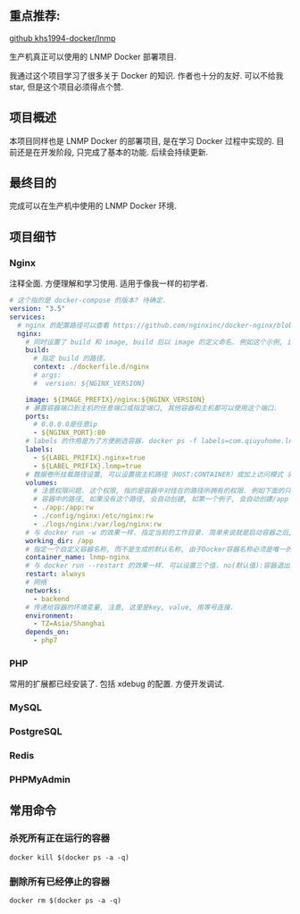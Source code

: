 ## 重点推荐:
[github khs1994-docker/lnmp](https://github.com/khs1994-docker/lnmp)

生产机真正可以使用的 LNMP Docker 部署项目.

我通过这个项目学习了很多关于 Docker 的知识. 作者也十分的友好. 可以不给我 star, 但是这个项目必须得点个赞.

## 项目概述

本项目同样也是 LNMP Docker 的部署项目, 是在学习 Docker 过程中实现的. 目前还是在开发阶段, 只完成了基本的功能. 后续会持续更新.

## 最终目的

完成可以在生产机中使用的 LNMP Docker 环境.

## 项目细节

### Nginx

注释全面. 方便理解和学习使用. 适用于像我一样的初学者.

```yaml
# 这个指的是 docker-compose 的版本? 待确定.
version: "3.5"
services:
  # nginx 的配置路径可以查看 https://github.com/nginxinc/docker-nginx/blob/dbd053d52727bc8db0fec704caa22b8e0d5f6c84/mainline/alpine/Dockerfile
  nginx:
    # 同时设置了 build 和 image, build 后以 image 的定义命名. 例如这个示例, image 的名称是 qiuyuhome/nginx:1.13.9-alpine
    build:
      # 指定 build 的路径.
      context: ./dockerfile.d/nginx
      # args:
      #  version: ${NGINX_VERSION}

    image: ${IMAGE_PREFIX}/nginx:${NGINX_VERSION}
    # 暴露容器端口到主机的任意端口或指定端口, 其他容器和主机都可以使用这个端口.
    ports:
      # 0.0.0.0是任意ip
      - ${NGINX_PORT}:80
    # labels 的作用是为了方便刷选容器. docker ps -f labels=com.qiuyuhome.lnmp, 详见我发起的问题: https://github.com/khs1994-docker/lnmp/issues/282
    labels:
      - ${LABEL_PRIFIX}.nginx=true
      - ${LABEL_PRIFIX}.lnmp=true
    # 数据卷所挂载路径设置, 可以设置宿主机路径（HOST:CONTAINER）或加上访问模式（HOST:CONTAINER:ro）,由（:）分隔的三个字段组成，<卷名>:<容器路径>:<选项列表>。选项列表，如：ro只读
    volumes:
      # 注意权限问题. 这个权限, 指的是容器中对挂在的路径所拥有的权限. 例如下面的只读的例子, 在容器中, 在/etc/nginx/conf.d下创建文件是没有权限的, 因为没有写入的权限.
      # 容器中的路径, 如果没有这个路径, 会自动创建, 如第一个例子, 会自动创建/app
      - ./app:/app:rw
      - ./config/nginx:/etc/nginx:rw
      - ./logs/nginx:/var/log/nginx:rw
    # 与 docker run -w 的效果一样. 指定当前的工作目录. 简单来说就是启动容器之后, 容器的当前目录就会是设置的这个目录. 经测试, 会自动创建这个目录
    working_dir: /app
    # 指定一个自定义容器名称, 而不是生成的默认名称, 由于Docker容器名称必须是唯一的，因此如果您指定了自定义名称，则无法将服务扩展到1个容器之外.
    container_name: lnmp-nginx
    # 与 docker run --restart 的效果一样. 可以设置三个值. no(默认值):容器退出时不重启, on-failure: 容器故障退出（返回值非零）时重启, always: 容器退出时总是重启
    restart: always
    # 网络
    networks:
      - backend
    # 传递给容器的环境变量, 注意, 这里是key, value, 用等号连接.
    environment:
      - TZ=Asia/Shanghai
    depends_on:
      - php7
```

### PHP

常用的扩展都已经安装了. 包括 xdebug 的配置. 方便开发调试.

### MySQL

### PostgreSQL

### Redis

### PHPMyAdmin


## 常用命令

### 杀死所有正在运行的容器
`docker kill $(docker ps -a -q)`

### 删除所有已经停止的容器
`docker rm $(docker ps -a -q)`

